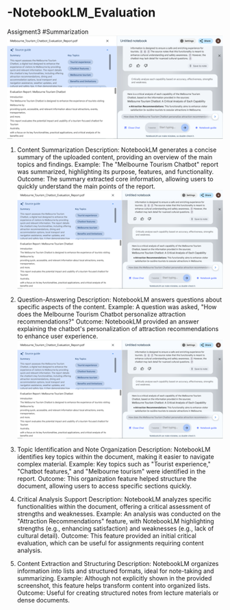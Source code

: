# -NotebookLM_Evaluation
Assigment3
#Summarization
![image alt](https://github.com/Ashishthapa99/-NotebookLM_Evaluation/blob/eea5d82b96531c2d3a89caa7bad3b0af84c5306d/notebook.PNG)
1. Content Summarization
Description: NotebookLM generates a concise summary of the uploaded content, providing an overview of the main topics and findings.
Example: The "Melbourne Tourism Chatbot" report was summarized, highlighting its purpose, features, and functionality.
Outcome: The summary extracted core information, allowing users to quickly understand the main points of the report.
![image alt](https://github.com/Ashishthapa99/-NotebookLM_Evaluation/blob/eea5d82b96531c2d3a89caa7bad3b0af84c5306d/notebook.PNG)

3. Question-Answering
Description: NotebookLM answers questions about specific aspects of the content.
Example: A question was asked, "How does the Melbourne Tourism Chatbot personalize attraction recommendations?"
Outcome: NotebookLM provided an answer explaining the chatbot's personalization of attraction recommendations to enhance user experience.
![image alt](https://github.com/Ashishthapa99/-NotebookLM_Evaluation/blob/eea5d82b96531c2d3a89caa7bad3b0af84c5306d/notebook.PNG)

5. Topic Identification and Note Organization
Description: NotebookLM identifies key topics within the document, making it easier to navigate complex material.
Example: Key topics such as "Tourist experience," "Chatbot features," and "Melbourne tourism" were identified in the report.
Outcome: This organization feature helped structure the document, allowing users to access specific sections quickly.

7. Critical Analysis Support
Description: NotebookLM analyzes specific functionalities within the document, offering a critical assessment of strengths and weaknesses.
Example: An analysis was conducted on the "Attraction Recommendations" feature, with NotebookLM highlighting strengths (e.g., enhancing satisfaction) and weaknesses (e.g., lack of cultural detail).
Outcome: This feature provided an initial critical evaluation, which can be useful for assignments requiring content analysis.

9. Content Extraction and Structuring
Description: NotebookLM organizes information into lists and structured formats, ideal for note-taking and summarizing.
Example: Although not explicitly shown in the provided screenshot, this feature helps transform content into organized lists.
Outcome: Useful for creating structured notes from lecture materials or dense documents.


